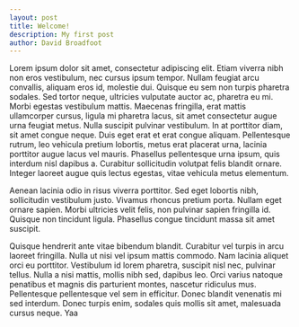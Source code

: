 ```yaml
---
layout: post
title: Welcome!
description: My first post
author: David Broadfoot
---
```


Lorem ipsum dolor sit amet, consectetur adipiscing elit. Etiam viverra nibh non eros vestibulum, nec cursus ipsum tempor. Nullam feugiat arcu convallis, aliquam eros id, molestie dui. Quisque eu sem non turpis pharetra sodales. Sed tortor neque, ultricies vulputate auctor ac, pharetra eu mi. Morbi egestas vestibulum mattis. Maecenas fringilla, erat mattis ullamcorper cursus, ligula mi pharetra lacus, sit amet consectetur augue urna feugiat metus. Nulla suscipit pulvinar vestibulum. In at porttitor diam, sit amet congue neque. Duis eget erat et erat congue aliquam. Pellentesque rutrum, leo vehicula pretium lobortis, metus erat placerat urna, lacinia porttitor augue lacus vel mauris. Phasellus pellentesque urna ipsum, quis interdum nisl dapibus a. Curabitur sollicitudin volutpat felis blandit ornare. Integer laoreet augue quis lectus egestas, vitae vehicula metus elementum.

Aenean lacinia odio in risus viverra porttitor. Sed eget lobortis nibh, sollicitudin vestibulum justo. Vivamus rhoncus pretium porta. Nullam eget ornare sapien. Morbi ultricies velit felis, non pulvinar sapien fringilla id. Quisque non tincidunt ligula. Phasellus congue tincidunt massa sit amet suscipit.

Quisque hendrerit ante vitae bibendum blandit. Curabitur vel turpis in arcu laoreet fringilla. Nulla ut nisi vel ipsum mattis commodo. Nam lacinia aliquet orci eu porttitor. Vestibulum id lorem pharetra, suscipit nisl nec, pulvinar tellus. Nulla a nisi mattis, mollis nibh sed, dapibus leo. Orci varius natoque penatibus et magnis dis parturient montes, nascetur ridiculus mus. Pellentesque pellentesque vel sem in efficitur. Donec blandit venenatis mi sed interdum. Donec turpis enim, sodales quis mollis sit amet, malesuada cursus neque.
 Yaa
